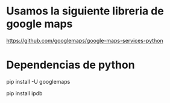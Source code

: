 # Usamos la siguiente libreria de google maps
https://github.com/googlemaps/google-maps-services-python

# Dependencias de python
pip install -U googlemaps

pip install ipdb
